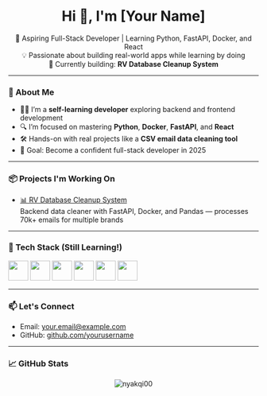 <h1 align="center">Hi 👋, I'm [Your Name]</h1>
<p align="center">
  🚀 Aspiring Full-Stack Developer | Learning Python, FastAPI, Docker, and React<br/>
  💡 Passionate about building real-world apps while learning by doing<br/>
  🌱 Currently building: <strong>RV Database Cleanup System</strong>
</p>

---

### 💼 About Me
- 🧑‍💻 I’m a **self-learning developer** exploring backend and frontend development
- 🔍 I’m focused on mastering **Python**, **Docker**, **FastAPI**, and **React**
- 🛠️ Hands-on with real projects like a **CSV email data cleaning tool**
- 🎯 Goal: Become a confident full-stack developer in 2025

---

### 📦 Projects I'm Working On
- [📊 RV Database Cleanup System](https://github.com/nyakqi00/database-cleanup-system)  
  Backend data cleaner with FastAPI, Docker, and Pandas — processes 70k+ emails for multiple brands

---

### 🧰 Tech Stack (Still Learning!)
<p align="left">
  <img src="https://cdn.jsdelivr.net/gh/devicons/devicon/icons/python/python-original.svg" width="40"/>
  <img src="https://cdn.jsdelivr.net/gh/devicons/devicon/icons/docker/docker-original.svg" width="40"/>
  <img src="https://cdn.jsdelivr.net/gh/devicons/devicon/icons/fastapi/fastapi-original.svg" width="40"/>
  <img src="https://cdn.jsdelivr.net/gh/devicons/devicon/icons/react/react-original.svg" width="40"/>
  <img src="https://cdn.jsdelivr.net/gh/devicons/devicon/icons/git/git-original.svg" width="40"/>
  <img src="https://cdn.jsdelivr.net/gh/devicons/devicon/icons/vscode/vscode-original.svg" width="40"/>
</p>

---

### 📫 Let's Connect
- Email: [your.email@example.com](mailto:tnyakqi@gmail.com)
- GitHub: [github.com/yourusername](https://github.com/nyakqi00)

---

### 📈 GitHub Stats
<p align="center">
  <img src="https://github-readme-stats.vercel.app/api?username=nyakqi00&show_icons=true&theme=gruvbox" alt="nyakqi00" />
</p>
